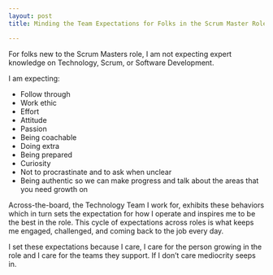 ```yaml
---
layout: post
title: Minding the Team Expectations for Folks in the Scrum Master Role

---
```


<amp-img width="3967" height="2231" layout="responsive" src="/assets/images/2017-05-12-inwards.png"></amp-img>

For folks new to the Scrum Masters role, I am not expecting expert knowledge on Technology, Scrum, or Software Development. 

I am expecting:

* Follow through
* Work ethic
* Effort
* Attitude
* Passion
* Being coachable
* Doing extra
* Being prepared
* Curiosity
* Not to procrastinate and to ask when unclear
* Being authentic so we can make progress and talk about the areas that you need growth on

Across-the-board, the Technology Team I work for, exhibits these behaviors which in turn sets the expectation for how I operate and inspires me to be the best in the role. This cycle of expectations across roles is what keeps me engaged, challenged, and coming back to the job every day.

I set these expectations because I care, I care for the person growing in the role and I care for the teams they support. If I don’t care mediocrity seeps in.